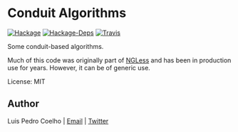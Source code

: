 # Conduit Algorithms

[![Hackage](https://img.shields.io/hackage/v/conduit-algorithms.svg)](https://hackage.haskell.org/package/conduit-algorithms)
[![Hackage-Deps](https://img.shields.io/hackage-deps/v/conduit-algorithms.svg)](http://packdeps.haskellers.com/feed?needle=conduit-algorithms)
[![Travis](https://api.travis-ci.org/luispedro/conduit-algorithms.png)](https://travis-ci.org/luispedro/conduit-algorithms)


Some conduit-based algorithms.

Much of this code was originally part of [NGLess](http://ngless.embl.de) and
has been in production use for years. However, it can be of generic use.

License: MIT

## Author
Luis Pedro Coelho | [Email](mailto:luis@luispedro.org) | [Twitter](https://twitter.com/luispedrocoelho)
